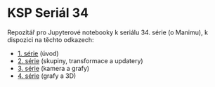 # KSP Seriál 34

Repozitář pro Jupyterové notebooky k seriálu 34. série (o Manimu), k dispozici na těchto odkazech:

- [1. série](https://mybinder.org/v2/gh/ksp/ksp-serial-34.git/HEAD?labpath=serial1.ipynb) (úvod)
- [2. série](https://mybinder.org/v2/gh/ksp/ksp-serial-34.git/HEAD?labpath=serial2.ipynb) (skupiny, transformace a updatery)
- [3. série](https://mybinder.org/v2/gh/ksp/ksp-serial-34.git/HEAD?labpath=serial3.ipynb) (kamera a grafy)
- [4. série](https://mybinder.org/v2/gh/ksp/ksp-serial-34.git/HEAD?labpath=serial4.ipynb) (grafy a 3D)

